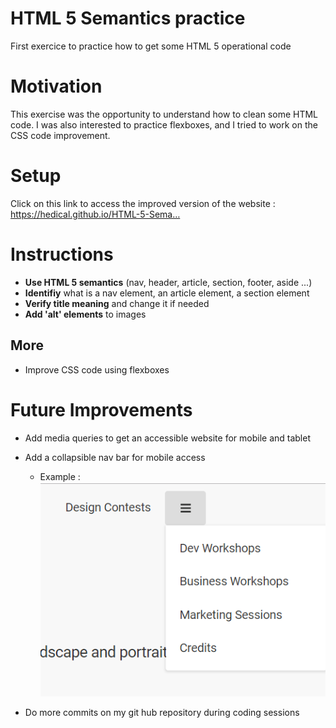 # HTML 5 Semantics practice


First exercice to practice how to get some HTML 5 operational code

# Motivation


This exercise was the opportunity to understand how to clean some HTML code. I was also interested to practice flexboxes, and I tried to work on the CSS code improvement.


# Setup


Click on this link to access the improved version of the website : https://hedical.github.io/HTML-5-Sema…

# Instructions
- **Use HTML 5 semantics** (nav, header, article, section, footer, aside ...)
- **Identifiy** what is a nav element, an article element, a section element
- **Verify title meaning** and change it if needed
- **Add 'alt' elements** to images



## More
- Improve CSS code using flexboxes

# Future Improvements
- Add media queries to get an accessible website for mobile and tablet
- Add a collapsible nav bar for mobile access
    - Example :
![Collapsible example](assets/images/Responsive-Collapsible-Navbar.png)

- Do more commits on my git hub repository during coding sessions